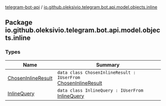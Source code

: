 [telegram-bot-api](../index.md) / [io.github.oleksivio.telegram.bot.api.model.objects.inline](./index.md)

## Package io.github.oleksivio.telegram.bot.api.model.objects.inline

### Types

| Name | Summary |
|---|---|
| [ChosenInlineResult](-chosen-inline-result/index.md) | `data class ChosenInlineResult : IUserFrom`<br>[ChosenInlineResult](https://core.telegram.org/bots/api/#choseninlineresult) |
| [InlineQuery](-inline-query/index.md) | `data class InlineQuery : IUserFrom`<br>[InlineQuery](https://core.telegram.org/bots/api/#inlinequery) |
